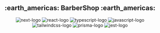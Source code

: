 <h2 align='center'>:earth_americas: BarberShop :earth_americas:</h2>

<p align="center">
<img alt="next-logo" src="https://img.shields.io/badge/Next.js-black?logo=next.js&logoColor=white" />
<img alt="react-logo" src="https://img.shields.io/badge/React-%2320232a.svg?logo=react&logoColor=%2361DAFB" />
<img alt="typescript-logo" src="https://img.shields.io/badge/TypeScript-3178C6?logo=typescript&logoColor=fff" />
<img alt="javascript-logo" src="https://img.shields.io/badge/JavaScript-F7DF1E?logo=javascript&logoColor=000" />
<img alt="tailwindcss-logo" src="https://img.shields.io/badge/Tailwind%20CSS-%2338B2AC.svg?logo=tailwind-css&logoColor=white" />
<img alt="prisma-logo" src="https://img.shields.io/badge/Prisma-2D3748?logo=prisma&logoColor=white" />
<img alt="jest-logo" src="https://img.shields.io/badge/Jest-C21325?logo=jest&logoColor=fff" />
</p>
